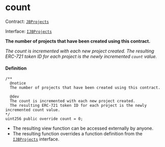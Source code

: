 # count

Contract: [`JBProjects`](/dev/api/contracts/jbprojects/README.md)

Interface: [`IJBProjects`](/dev/api/interfaces/ijbprojects.md)

**The number of projects that have been created using this contract.**

_The count is incremented with each new project created. The resulting ERC-721 token ID for each project is the newly incremented `count` value._

#### Definition

```
/**
  @notice
  The number of projects that have been created using this contract.

  @dev
  The count is incremented with each new project created.
  The resulting ERC-721 token ID for each project is the newly incremented count value.
*/
uint256 public override count = 0;
```

* The resulting view function can be accessed externally by anyone.
* The resulting function overrides a function definition from the [`IJBProjects`](/dev/api/interfaces/ijbprojects.md) interface.
